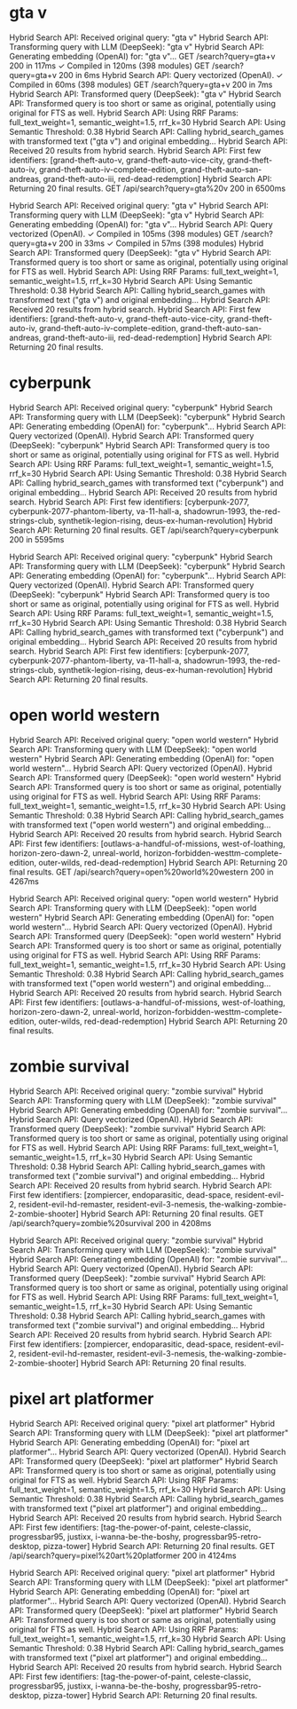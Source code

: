# gta v
Hybrid Search API: Received original query: "gta v"
Hybrid Search API: Transforming query with LLM (DeepSeek): "gta v"
Hybrid Search API: Generating embedding (OpenAI) for: "gta v"...
 GET /search?query=gta+v 200 in 117ms
 ✓ Compiled in 120ms (398 modules)
 GET /search?query=gta+v 200 in 6ms
Hybrid Search API: Query vectorized (OpenAI).
 ✓ Compiled in 60ms (398 modules)
 GET /search?query=gta+v 200 in 7ms
Hybrid Search API: Transformed query (DeepSeek): "gta v"
Hybrid Search API: Transformed query is too short or same as original, potentially using original for FTS as well.
Hybrid Search API: Using RRF Params: full_text_weight=1, semantic_weight=1.5, rrf_k=30
Hybrid Search API: Using Semantic Threshold: 0.38
Hybrid Search API: Calling hybrid_search_games with transformed text ("gta v") and original embedding...
Hybrid Search API: Received 20 results from hybrid search.
Hybrid Search API: First few identifiers: [grand-theft-auto-v, grand-theft-auto-vice-city, grand-theft-auto-iv, grand-theft-auto-iv-complete-edition, grand-theft-auto-san-andreas, grand-theft-auto-iii, red-dead-redemption]
Hybrid Search API: Returning 20 final results.
 GET /api/search?query=gta%20v 200 in 6500ms

Hybrid Search API: Received original query: "gta v"
Hybrid Search API: Transforming query with LLM (DeepSeek): "gta v"
Hybrid Search API: Generating embedding (OpenAI) for: "gta v"...
Hybrid Search API: Query vectorized (OpenAI).
 ✓ Compiled in 105ms (398 modules)
 GET /search?query=gta+v 200 in 33ms
 ✓ Compiled in 57ms (398 modules)
Hybrid Search API: Transformed query (DeepSeek): "gta v"
Hybrid Search API: Transformed query is too short or same as original, potentially using original for FTS as well.
Hybrid Search API: Using RRF Params: full_text_weight=1, semantic_weight=1.5, rrf_k=30
Hybrid Search API: Using Semantic Threshold: 0.38
Hybrid Search API: Calling hybrid_search_games with transformed text ("gta v") and original embedding...
Hybrid Search API: Received 20 results from hybrid search.
Hybrid Search API: First few identifiers: [grand-theft-auto-v, grand-theft-auto-vice-city, grand-theft-auto-iv, grand-theft-auto-iv-complete-edition, grand-theft-auto-san-andreas, grand-theft-auto-iii, red-dead-redemption]
Hybrid Search API: Returning 20 final results.

# cyberpunk
Hybrid Search API: Received original query: "cyberpunk"
Hybrid Search API: Transforming query with LLM (DeepSeek): "cyberpunk"
Hybrid Search API: Generating embedding (OpenAI) for: "cyberpunk"...
Hybrid Search API: Query vectorized (OpenAI).
Hybrid Search API: Transformed query (DeepSeek): "cyberpunk"
Hybrid Search API: Transformed query is too short or same as original, potentially using original for FTS as well.
Hybrid Search API: Using RRF Params: full_text_weight=1, semantic_weight=1.5, rrf_k=30
Hybrid Search API: Using Semantic Threshold: 0.38
Hybrid Search API: Calling hybrid_search_games with transformed text ("cyberpunk") and original embedding...
Hybrid Search API: Received 20 results from hybrid search.
Hybrid Search API: First few identifiers: [cyberpunk-2077, cyberpunk-2077-phantom-liberty, va-11-hall-a, shadowrun-1993, the-red-strings-club, synthetik-legion-rising, deus-ex-human-revolution]
Hybrid Search API: Returning 20 final results.
 GET /api/search?query=cyberpunk 200 in 5595ms

Hybrid Search API: Received original query: "cyberpunk"
Hybrid Search API: Transforming query with LLM (DeepSeek): "cyberpunk"
Hybrid Search API: Generating embedding (OpenAI) for: "cyberpunk"...
Hybrid Search API: Query vectorized (OpenAI).
Hybrid Search API: Transformed query (DeepSeek): "cyberpunk"
Hybrid Search API: Transformed query is too short or same as original, potentially using original for FTS as well.
Hybrid Search API: Using RRF Params: full_text_weight=1, semantic_weight=1.5, rrf_k=30
Hybrid Search API: Using Semantic Threshold: 0.38
Hybrid Search API: Calling hybrid_search_games with transformed text ("cyberpunk") and original embedding...
Hybrid Search API: Received 20 results from hybrid search.
Hybrid Search API: First few identifiers: [cyberpunk-2077, cyberpunk-2077-phantom-liberty, va-11-hall-a, shadowrun-1993, the-red-strings-club, synthetik-legion-rising, deus-ex-human-revolution]
Hybrid Search API: Returning 20 final results.

# open world western
Hybrid Search API: Received original query: "open world western"
Hybrid Search API: Transforming query with LLM (DeepSeek): "open world western"
Hybrid Search API: Generating embedding (OpenAI) for: "open world western"...
Hybrid Search API: Query vectorized (OpenAI).
Hybrid Search API: Transformed query (DeepSeek): "open world western"
Hybrid Search API: Transformed query is too short or same as original, potentially using original for FTS as well.
Hybrid Search API: Using RRF Params: full_text_weight=1, semantic_weight=1.5, rrf_k=30
Hybrid Search API: Using Semantic Threshold: 0.38
Hybrid Search API: Calling hybrid_search_games with transformed text ("open world western") and original embedding...
Hybrid Search API: Received 20 results from hybrid search.
Hybrid Search API: First few identifiers: [outlaws-a-handful-of-missions, west-of-loathing, horizon-zero-dawn-2, unreal-world, horizon-forbidden-westtm-complete-edition, outer-wilds, red-dead-redemption]
Hybrid Search API: Returning 20 final results.
 GET /api/search?query=open%20world%20western 200 in 4267ms

Hybrid Search API: Received original query: "open world western"
Hybrid Search API: Transforming query with LLM (DeepSeek): "open world western"
Hybrid Search API: Generating embedding (OpenAI) for: "open world western"...
Hybrid Search API: Query vectorized (OpenAI).
Hybrid Search API: Transformed query (DeepSeek): "open world western"
Hybrid Search API: Transformed query is too short or same as original, potentially using original for FTS as well.
Hybrid Search API: Using RRF Params: full_text_weight=1, semantic_weight=1.5, rrf_k=30
Hybrid Search API: Using Semantic Threshold: 0.38
Hybrid Search API: Calling hybrid_search_games with transformed text ("open world western") and original embedding...
Hybrid Search API: Received 20 results from hybrid search.
Hybrid Search API: First few identifiers: [outlaws-a-handful-of-missions, west-of-loathing, horizon-zero-dawn-2, unreal-world, horizon-forbidden-westtm-complete-edition, outer-wilds, red-dead-redemption]
Hybrid Search API: Returning 20 final results.

# zombie survival
Hybrid Search API: Received original query: "zombie survival"
Hybrid Search API: Transforming query with LLM (DeepSeek): "zombie survival"
Hybrid Search API: Generating embedding (OpenAI) for: "zombie survival"...
Hybrid Search API: Query vectorized (OpenAI).
Hybrid Search API: Transformed query (DeepSeek): "zombie survival"
Hybrid Search API: Transformed query is too short or same as original, potentially using original for FTS as well.
Hybrid Search API: Using RRF Params: full_text_weight=1, semantic_weight=1.5, rrf_k=30
Hybrid Search API: Using Semantic Threshold: 0.38
Hybrid Search API: Calling hybrid_search_games with transformed text ("zombie survival") and original embedding...
Hybrid Search API: Received 20 results from hybrid search.
Hybrid Search API: First few identifiers: [zompiercer, endoparasitic, dead-space, resident-evil-2, resident-evil-hd-remaster, resident-evil-3-nemesis, the-walking-zombie-2-zombie-shooter]
Hybrid Search API: Returning 20 final results.
 GET /api/search?query=zombie%20survival 200 in 4208ms

Hybrid Search API: Received original query: "zombie survival"
Hybrid Search API: Transforming query with LLM (DeepSeek): "zombie survival"
Hybrid Search API: Generating embedding (OpenAI) for: "zombie survival"...
Hybrid Search API: Query vectorized (OpenAI).
Hybrid Search API: Transformed query (DeepSeek): "zombie survival"
Hybrid Search API: Transformed query is too short or same as original, potentially using original for FTS as well.
Hybrid Search API: Using RRF Params: full_text_weight=1, semantic_weight=1.5, rrf_k=30
Hybrid Search API: Using Semantic Threshold: 0.38
Hybrid Search API: Calling hybrid_search_games with transformed text ("zombie survival") and original embedding...
Hybrid Search API: Received 20 results from hybrid search.
Hybrid Search API: First few identifiers: [zompiercer, endoparasitic, dead-space, resident-evil-2, resident-evil-hd-remaster, resident-evil-3-nemesis, the-walking-zombie-2-zombie-shooter]
Hybrid Search API: Returning 20 final results.

# pixel art platformer
Hybrid Search API: Received original query: "pixel art platformer"
Hybrid Search API: Transforming query with LLM (DeepSeek): "pixel art platformer"
Hybrid Search API: Generating embedding (OpenAI) for: "pixel art platformer"...
Hybrid Search API: Query vectorized (OpenAI).
Hybrid Search API: Transformed query (DeepSeek): "pixel art platformer"
Hybrid Search API: Transformed query is too short or same as original, potentially using original for FTS as well.
Hybrid Search API: Using RRF Params: full_text_weight=1, semantic_weight=1.5, rrf_k=30
Hybrid Search API: Using Semantic Threshold: 0.38
Hybrid Search API: Calling hybrid_search_games with transformed text ("pixel art platformer") and original embedding...
Hybrid Search API: Received 20 results from hybrid search.
Hybrid Search API: First few identifiers: [tag-the-power-of-paint, celeste-classic, progressbar95, justixx, i-wanna-be-the-boshy, progressbar95-retro-desktop, pizza-tower]
Hybrid Search API: Returning 20 final results.
 GET /api/search?query=pixel%20art%20platformer 200 in 4124ms

Hybrid Search API: Received original query: "pixel art platformer"
Hybrid Search API: Transforming query with LLM (DeepSeek): "pixel art platformer"
Hybrid Search API: Generating embedding (OpenAI) for: "pixel art platformer"...
Hybrid Search API: Query vectorized (OpenAI).
Hybrid Search API: Transformed query (DeepSeek): "pixel art platformer"
Hybrid Search API: Transformed query is too short or same as original, potentially using original for FTS as well.
Hybrid Search API: Using RRF Params: full_text_weight=1, semantic_weight=1.5, rrf_k=30
Hybrid Search API: Using Semantic Threshold: 0.38
Hybrid Search API: Calling hybrid_search_games with transformed text ("pixel art platformer") and original embedding...
Hybrid Search API: Received 20 results from hybrid search.
Hybrid Search API: First few identifiers: [tag-the-power-of-paint, celeste-classic, progressbar95, justixx, i-wanna-be-the-boshy, progressbar95-retro-desktop, pizza-tower]
Hybrid Search API: Returning 20 final results.

